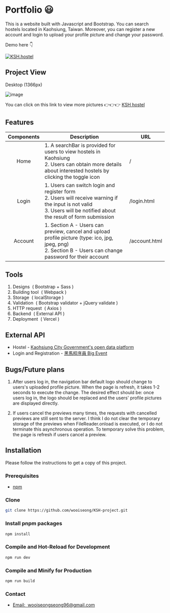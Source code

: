 # Portfolio :smiley:

This is a website built with Javascript and Bootstrap. You can search hostels located in Kaohsiung, Taiwan. Moreover, you can register a new account and login to upload your profile picture and change your password.

Demo here :point_down: <p></p>
<a href="https://ksh-project-vercel-1.vercel.app/"><img src="https://img.shields.io/badge/link-KSH.hostel-1?style=flat&logoColor=red&labelColor=%237B7B7B&color=%23FFDA6A" alt="KSH.hostel"></a>

## Project View
Desktop (1366px)

![image](https://i.ibb.co/1Xyx46B/1-header-before-Login.png)

You can click on this link to view more pictures :point_right::point_right::point_right: 
<a href="https://drive.google.com/drive/folders/16bUqu92zvwPCL3W7V19hLtldLZySoecc?usp=sharing">KSH hostel</a>

## Features
|          Components               | Description                                                  | URL                  |
| :--------------------------: | ------------------------------------------------------------ | -------------------- |
|    Home    | 1. A searchBar is provided for users to view hostels in Kaohsiung <br>2. Users can obtain more details about interested hostels by clicking the toggle icon | /      |
|      Login       | 1. Users can switch login and register form <br>2. Users will receive warning if the input is not valid <br>3. Users will be notified about the result of form submission| /login.html         |
|      Account        | 1. Section A - Users can preview, cancel and upload profile picture (type: ico, jpg, jpeg, png) <br>2. Section B - Users can change password for their account | /account.html         |


## Tools
1. Designs&nbsp; (&nbsp;Bootstrap + Sass&nbsp;)
2. Building tool&nbsp; (&nbsp;Webpack&nbsp;) 
3. Storage&nbsp; (&nbsp;localStorage&nbsp;)
4. Validation&nbsp; (&nbsp;Bootstrap validator + jQuery validate&nbsp;)
5. HTTP request&nbsp; (&nbsp;Axios&nbsp;)
6. Backend&nbsp; (&nbsp;External API&nbsp;)
7. Deployment&nbsp; (&nbsp;Vercel&nbsp;)

## External API
 * Hostel - <a href="https://api.kcg.gov.tw/ServiceList/Detail/0696fe30-a7b7-42f7-9458-f4716138109d#/collapseFour">Kaohsiung City Government's open data platform</a>
 * Login and Registration - <a href="https://apifox.com/apidoc/shared-fa9274ac-362e-4905-806b-6135df6aa90e/api-22284011">黑馬程序員 Big Event</a> 

## Bugs/Future plans
1. After users log in, the navigation bar default logo should change to users's uploaded profile picture. When the page is refresh, it takes 1-2 seconds to execute the change. The desired effect should be: once users log in, the logo should be replaced and the users' profile pictures are displayed directly.

2. If users cancel the previews many times, the requests with cancelled previews are still sent to the server. I think I do not clear the temporary storage of the previews when FileReader.onload is executed, or I do not terminate this asynchronous operation. To temporary solve this problem, the page is refresh if users cancel a preview. 

## Installation
Please follow the instructions to get a copy of this project.

### Prerequisites
 * <a href="https://docs.npmjs.com/downloading-and-installing-node-js-and-npm">npm</a> 

### Clone
```sh
git clone https://github.com/wooiseong/KSH-project.git
```

### Install pnpm packages
```sh
npm install
```

### Compile and Hot-Reload for Development

```sh
npm run dev
```

### Compile and Minify for Production

```sh
npm run build
```

### Contact
* <a href= "mailto:wooiseongseong96@gmail.com">Email:  &nbsp;wooiseongseong96@gmail.com</a>
